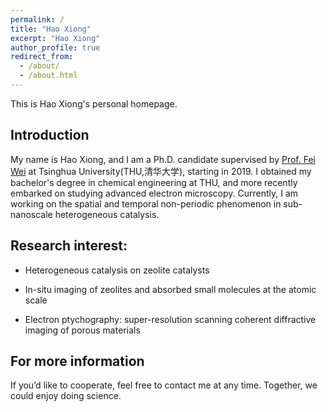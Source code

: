 ```yaml
---
permalink: /
title: "Hao Xiong"
excerpt: "Hao Xiong"
author_profile: true
redirect_from: 
  - /about/
  - /about.html
---
```


This is Hao Xiong's personal homepage.

## Introduction 

My name is Hao Xiong, and I am a Ph.D. candidate supervised by [Prof. Fei Wei](https://www.chemeng.tsinghua.edu.cn/info/1094/2395.htm) at Tsinghua University(THU,清华大学), starting in 2019. I obtained my bachelor's degree in chemical engineering at THU, and more recently embarked on studying advanced electron microscopy.  Currently, I am working on the spatial and temporal non-periodic phenomenon in sub-nanoscale heterogeneous catalysis. 



## Research interest:

- Heterogeneous catalysis on zeolite catalysts

- In-situ imaging of zeolites and absorbed small molecules at the atomic scale

- Electron ptychography: super-resolution scanning coherent diffractive imaging of porous materials


For more information
------
If you’d like to cooperate, feel free to contact me at any time. Together, we could enjoy doing science. 
